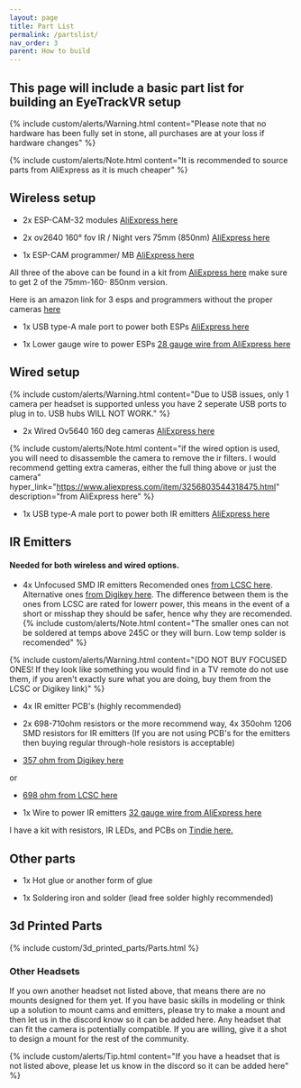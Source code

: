 ```yaml
---
layout: page
title: Part List
permalink: /partslist/
nav_order: 3
parent: How to build
---
```


## This page will include a basic part list for building an EyeTrackVR setup

{% include custom/alerts/Warning.html content="Please note that no hardware has been fully set in stone, all purchases are at your loss if hardware changes" %}

{% include custom/alerts/Note.html content="It is recommended to source parts from AliExpress as it is much cheaper" %}

## Wireless setup

- 2x ESP-CAM-32 modules [AliExpress here](https://a.aliexpress.com/_mKjL9Cq)

- 2x ov2640 160° fov IR / Night vers 75mm (850nm) [AliExpress here](https://a.aliexpress.com/_mrNbZww)

- 1x ESP-CAM programmer/ MB [AliExpress here](https://a.aliexpress.com/_mPaPgPu)

All three of the above can be found in a kit from [AliExpress here](https://a.aliexpress.com/_mNSRfUe) make sure to get 2 of the 75mm-160- 850nm version.

Here is an amazon link for 3 esps and programmers without the proper cameras [here](https://www.amazon.com/ESP32-CAM-ESP32-CAM-MB-Development-Compatible-Raspberry/dp/B097H2KLCH?crid=1A1UYKT1Z3MZ6&keywords=espcam32&qid=1656094793&sprefix=espca,aps,114&sr=8-3&linkCode=sl1&tag=alexanderbead-20&linkId=fa7595a5963c6260fd05d3dca6d8d9f7&language=en_US&ref_=as_li_ss_tl)

- 1x USB type-A male port to power both ESPs
[AliExpress here](https://a.aliexpress.com/_mOCRTcq)

- 1x Lower gauge wire to power ESPs
[28 gauge wire from AliExpress here](https://a.aliexpress.com/_mK72cy6)

## Wired setup

{% include custom/alerts/Warning.html content="Due to USB issues, only 1 camera per headset is supported unless you have 2 seperate USB ports to plug in to. USB hubs WILL NOT WORK." %}

- 2x Wired Ov5640 160 deg cameras [AliExpress here](https://www.aliexpress.com/item/2255799933896897.html)

{% include custom/alerts/Note.html content="if the wired option is used, you will need to disassemble the camera to remove the ir filters.
I would recommend getting extra cameras, either the full thing above or just the camera" hyper_link="https://www.aliexpress.com/item/3256803544318475.html" description="from AliExpress here" %}

- 1x USB type-A male port to power both IR emitters
[AliExpress here](https://a.aliexpress.com/_mOCRTcq)

## IR Emitters
#### Needed for both wireless and wired options.

- 4x Unfocused SMD IR emitters
Recomended ones [from LCSC here](https://www.lcsc.com/product-detail/Infrared-IR-LEDs_XINGLIGHT-XL-3216HIRC-850_C965891.html).
Alternative ones [from Digikey here](https://www.digikey.com/en/products/detail/inolux/IN-P32ZTIR/10384796). The difference between them is the ones from LCSC are rated for lowerr power, this means in the event of a short or misshap they should be safer, hence why they are recomended. 
{% include custom/alerts/Note.html content="The smaller ones can not be soldered at temps above 245C or they will burn. Low temp solder is recomended" %}

{% include custom/alerts/Warning.html content="(DO NOT BUY FOCUSED ONES! If they look like something you would find in a TV remote do not use them, if you aren't exactly sure what you are doing, buy them from the LCSC or Digikey link)" %}


- 4x IR emitter PCB's (highly recommended) 

- 2x 698-710ohm resistors or the more recommend way, 4x 350ohm 1206 SMD resistors for IR emitters (If you are not using PCB's for the emitters then buying regular  through-hole resistors is acceptable)
  
- [357 ohm from Digikey here](https://www.digikey.com/en/products/detail/stackpole-electronics-inc/RMCF1206FT357R/1759919)

or

- [698 ohm from LCSC here](https://lcsc.com/product-detail/Chip-Resistor-Surface-Mount_FOJAN-FRC1206F6980TS_C2933749.html)

- 1x Wire to power IR emitters
[32 gauge wire from AliExpress here](https://a.aliexpress.com/_mK72cy6)

I have a kit with resistors, IR LEDs, and PCBs on [Tindie here.](https://www.tindie.com/products/eyetrackvr/eyetrackvr-ir-emitter-kit-pack-of-5/)

## Other parts

- 1x Hot glue or another form of glue

- 1x Soldering iron and solder (lead free solder highly recommended)

## 3d Printed Parts

{% include custom/3d_printed_parts/Parts.html %}

### Other Headsets

If you own another headset not listed above, that means there are no mounts designed for them yet. If you have basic skills in modeling or think up a solution to mount cams and emitters, please try to make a mount and then let us in the discord know so it can be added here. Any headset that can fit the camera is potentially compatible. If you are willing, give it a shot to design a mount for the rest of the community.

{% include custom/alerts/Tip.html content="If you have a headset that is not listed above, please let us know in the discord so it can be added here" %}
